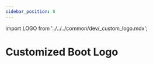 ```yaml
---
sidebar_position: 8
---
```


import LOGO from '../../../common/dev/\_custom_logo.mdx';

# Customized Boot Logo

<LOGO uboot_develop="../u-boot" product="Radxa ROCK 3A" product_dir="rock-3a" />
